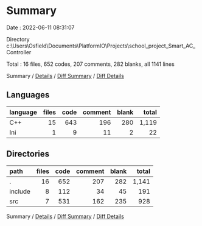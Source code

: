 # Summary

Date : 2022-06-11 08:31:07

Directory c:\\Users\\Osfield\\Documents\\PlatformIO\\Projects\\school_project_Smart_AC_Controller

Total : 16 files,  652 codes, 207 comments, 282 blanks, all 1141 lines

Summary / [Details](details.md) / [Diff Summary](diff.md) / [Diff Details](diff-details.md)

## Languages
| language | files | code | comment | blank | total |
| :--- | ---: | ---: | ---: | ---: | ---: |
| C++ | 15 | 643 | 196 | 280 | 1,119 |
| Ini | 1 | 9 | 11 | 2 | 22 |

## Directories
| path | files | code | comment | blank | total |
| :--- | ---: | ---: | ---: | ---: | ---: |
| . | 16 | 652 | 207 | 282 | 1,141 |
| include | 8 | 112 | 34 | 45 | 191 |
| src | 7 | 531 | 162 | 235 | 928 |

Summary / [Details](details.md) / [Diff Summary](diff.md) / [Diff Details](diff-details.md)